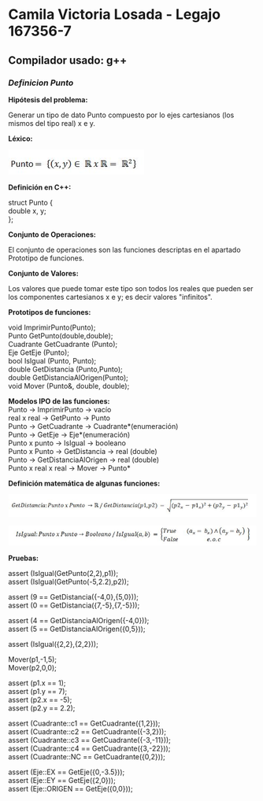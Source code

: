 # Camila Victoria Losada - Legajo 167356-7
## Compilador usado: g++
### *Definicion Punto*

**Hipótesis del problema:**  

Generar un tipo de dato Punto compuesto por lo ejes cartesianos (los mismos del tipo real) x e y.

**Léxico:**  

![Funcion Punto](https://github.com/closada/AED/blob/master/Imgs/PUNTO.JPG)  

**Definición en C++:**  

struct Punto {  
   double x, y;  
};  

**Conjunto de Operaciones:**  

El conjunto de operaciones son las funciones descriptas en el apartado Prototipo de funciones.  

**Conjunto de Valores:**  

Los valores que puede tomar este tipo son todos los reales que pueden ser los componentes cartesianos x e y; es decir valores "infinitos".


**Prototipos de funciones:**  

void ImprimirPunto(Punto);  
Punto GetPunto(double,double);  
Cuadrante GetCuadrante (Punto);  
Eje GetEje (Punto);  
bool IsIgual (Punto, Punto);  
double GetDistancia (Punto,Punto);  
double GetDistanciaAlOrigen(Punto);  
void Mover (Punto&, double, double);  

**Modelos IPO de las funciones:**  
Punto -> ImprimirPunto -> vacío  
real x real -> GetPunto -> Punto  
Punto -> GetCuadrante -> Cuadrante*(enumeración)  
Punto -> GetEje -> Eje*(enumeración)  
Punto x punto -> IsIgual -> booleano  
Punto x Punto -> GetDistancia -> real (double)  
Punto -> GetDistanciaAlOrigen -> real (double)  
Punto x real x real -> Mover -> Punto*  

**Definición matemática de algunas funciones:**  

![Funcion GetDistancia](https://github.com/closada/AED/blob/master/Imgs/GetDistancia.JPG)  

![Funcion IsIgual](https://github.com/closada/AED/blob/master/Imgs/IsIgualPunto.JPG)  


**Pruebas:**  

assert  (IsIgual(GetPunto(2,2),p1));  
assert  (IsIgual(GetPunto(-5,2.2),p2));  

assert (9 == GetDistancia({-4,0},{5,0}));  
assert (0 == GetDistancia({7,-5},{7,-5}));  

assert (4 == GetDistanciaAlOrigen({-4,0}));  
assert (5 == GetDistanciaAlOrigen({0,5}));  

assert (IsIgual({2,2},{2,2}));  

Mover(p1,-1,5);  
Mover(p2,0,0);  

assert (p1.x == 1);  
assert (p1.y == 7);  
assert (p2.x == -5);  
assert (p2.y == 2.2);  

assert (Cuadrante::c1 == GetCuadrante({1,2}));  
assert (Cuadrante::c2 == GetCuadrante({-3,2}));  
assert (Cuadrante::c3 == GetCuadrante({-3,-11}));  
assert (Cuadrante::c4 == GetCuadrante({3,-22}));  
assert (Cuadrante::NC == GetCuadrante({0,2}));  

assert (Eje::EX == GetEje({0,-3.5}));  
assert (Eje::EY == GetEje({2,0}));  
assert (Eje::ORIGEN == GetEje({0,0}));  
